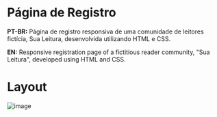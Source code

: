 # Página de Registro

**PT-BR:**
Página de registro responsiva de uma comunidade de leitores fictícia, Sua Leitura, desenvolvida utilizando HTML e CSS.

**EN:**
Responsive registration page of a fictitious reader community, "Sua Leitura", developed using HTML and CSS.

# Layout 

![image](https://user-images.githubusercontent.com/118945743/211916315-77f7f52f-1ab1-42ad-b573-e545ecb4c187.png)

